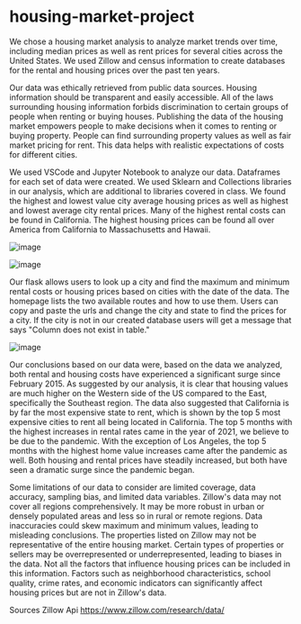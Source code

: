 # housing-market-project

We chose a housing market analysis to analyze market trends over time, including median prices as well as rent prices for several cities across the United States. We used Zillow and census information to create databases for the rental and housing prices over the past ten years. 

Our data was ethically retrieved from public data sources. Housing information should be transparent and easily accessible. All of the laws surrounding housing information forbids discrimination to certain groups of people when renting or buying houses. Publishing the data of the housing market empowers people to make decisions when it comes to renting or buying property. People can find surrounding property values as well as fair market pricing for rent. This data helps with realistic expectations of costs for different cities. 

We used VSCode and Jupyter Notebook to analyze our data. Dataframes for each set of data were created. We used Sklearn and Collections libraries in our analysis, which are additional to libraries covered in class. We found the highest and lowest value city average housing prices as well as highest and lowest average city rental prices. Many of the highest rental costs can be found in California. The highest housing prices can be found all over America from California to Massachusetts and Hawaii. 

![image](https://github.com/brittnwatts/housing-market-project/assets/152021966/a99a4d9e-cf50-4b93-a303-6782ff0b7bfe)



![image](https://github.com/brittnwatts/housing-market-project/assets/152021966/76818044-a15d-4dae-85cd-a51ed59e86af)



Our flask allows users to look up a city and find the maximum and minimum rental costs or housing prices based on cities with the date of the data. The homepage lists the two available routes and how to use them. Users can copy and paste the urls and change the city and state to find the prices for a city. If the city is not in our created database users will get a message that says "Column does not exist in table." 


![image](https://github.com/brittnwatts/housing-market-project/assets/152021966/ff88c22f-334d-474a-99cc-e9952744475f)


Our conclusions based on our data were, based on the data we analyzed, both rental and housing costs have experienced a significant surge since February 2015. As suggested by our analysis, it is clear that housing values are much higher on the Western side of the US compared to the East, specifically the Southeast region. The data also suggested that California is by far the most expensive state to rent, which is shown by the top 5 most expensive cities to rent all being located in California. The top 5 months with the highest increases in rental rates came in the year of 2021, we believe to be due to the pandemic. With the exception of Los Angeles, the top 5 months with the highest home value increases came after the pandemic as well. Both housing and rental prices have steadily increased, but both have seen a dramatic surge since the pandemic began.

Some limitations of our data to consider are limited coverage, data accuracy, sampling bias, and limited data variables. Zillow's data may not cover all regions comprehensively. It may be more robust in urban or densely populated areas and less so in rural or remote regions. Data inaccuracies could skew maximum and minimum values, leading to misleading conclusions. The properties listed on Zillow may not be representative of the entire housing market. Certain types of properties or sellers may be overrepresented or underrepresented, leading to biases in the data. Not all the factors that influence housing prices can be included in this information. Factors such as neighborhood characteristics, school quality, crime rates, and economic indicators can significantly affect housing prices but are not in Zillow's data.


Sources 
Zillow Api https://www.zillow.com/research/data/



